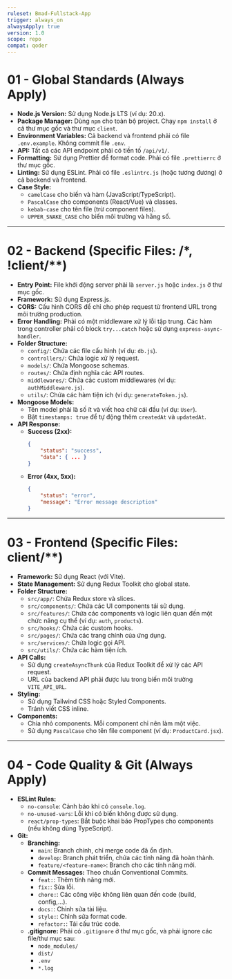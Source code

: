 ```yaml
---
ruleset: Bmad-Fullstack-App
trigger: always_on
alwaysApply: true
version: 1.0
scope: repo
compat: qoder
---
```


# 01 - Global Standards (Always Apply)

- **Node.js Version:** Sử dụng Node.js LTS (ví dụ: 20.x).
- **Package Manager:** Dùng `npm` cho toàn bộ project. Chạy `npm install` ở cả thư mục gốc và thư mục `client`.
- **Environment Variables:** Cả backend và frontend phải có file `.env.example`. Không commit file `.env`.
- **API:** Tất cả các API endpoint phải có tiền tố `/api/v1/`.
- **Formatting:** Sử dụng Prettier để format code. Phải có file `.prettierrc` ở thư mục gốc.
- **Linting:** Sử dụng ESLint. Phải có file `.eslintrc.js` (hoặc tương đương) ở cả backend và frontend.
- **Case Style:**
    - `camelCase` cho biến và hàm (JavaScript/TypeScript).
    - `PascalCase` cho components (React/Vue) và classes.
    - `kebab-case` cho tên file (trừ component files).
    - `UPPER_SNAKE_CASE` cho biến môi trường và hằng số.

---

# 02 - Backend (Specific Files: /*, !client/**)

- **Entry Point:** File khởi động server phải là `server.js` hoặc `index.js` ở thư mục gốc.
- **Framework:** Sử dụng Express.js.
- **CORS:** Cấu hình CORS để chỉ cho phép request từ frontend URL trong môi trường production.
- **Error Handling:** Phải có một middleware xử lý lỗi tập trung. Các hàm trong controller phải có block `try...catch` hoặc sử dụng `express-async-handler`.
- **Folder Structure:**
    - `config/`: Chứa các file cấu hình (ví dụ: `db.js`).
    - `controllers/`: Chứa logic xử lý request.
    - `models/`: Chứa Mongoose schemas.
    - `routes/`: Chứa định nghĩa các API routes.
    - `middlewares/`: Chứa các custom middlewares (ví dụ: `authMiddleware.js`).
    - `utils/`: Chứa các hàm tiện ích (ví dụ: `generateToken.js`).
- **Mongoose Models:**
    - Tên model phải là số ít và viết hoa chữ cái đầu (ví dụ: `User`).
    - Bật `timestamps: true` để tự động thêm `createdAt` và `updatedAt`.
- **API Response:**
    - **Success (2xx):**
      ```json
      {
          "status": "success",
          "data": { ... }
      }
      ```
    - **Error (4xx, 5xx):**
      ```json
      {
          "status": "error",
          "message": "Error message description"
      }
      ```

---

# 03 - Frontend (Specific Files: client/**)

- **Framework:** Sử dụng React (với Vite).
- **State Management:** Sử dụng Redux Toolkit cho global state.
- **Folder Structure:**
    - `src/app/`: Chứa Redux store và slices.
    - `src/components/`: Chứa các UI components tái sử dụng.
    - `src/features/`: Chứa các components và logic liên quan đến một chức năng cụ thể (ví dụ: `auth`, `products`).
    - `src/hooks/`: Chứa các custom hooks.
    - `src/pages/`: Chứa các trang chính của ứng dụng.
    - `src/services/`: Chứa logic gọi API.
    - `src/utils/`: Chứa các hàm tiện ích.
- **API Calls:**
    - Sử dụng `createAsyncThunk` của Redux Toolkit để xử lý các API request.
    - URL của backend API phải được lưu trong biến môi trường `VITE_API_URL`.
- **Styling:**
    - Sử dụng Tailwind CSS hoặc Styled Components.
    - Tránh viết CSS inline.
- **Components:**
    - Chia nhỏ components. Mỗi component chỉ nên làm một việc.
    - Sử dụng `PascalCase` cho tên file component (ví dụ: `ProductCard.jsx`).

---

# 04 - Code Quality & Git (Always Apply)

- **ESLint Rules:**
    - `no-console`: Cảnh báo khi có `console.log`.
    - `no-unused-vars`: Lỗi khi có biến không được sử dụng.
    - `react/prop-types`: Bắt buộc khai báo PropTypes cho components (nếu không dùng TypeScript).
- **Git:**
    - **Branching:**
        - `main`: Branch chính, chỉ merge code đã ổn định.
        - `develop`: Branch phát triển, chứa các tính năng đã hoàn thành.
        - `feature/<feature-name>`: Branch cho các tính năng mới.
    - **Commit Messages:** Theo chuẩn Conventional Commits.
        - `feat:`: Thêm tính năng mới.
        - `fix:`: Sửa lỗi.
        - `chore:`: Các công việc không liên quan đến code (build, config,...).
        - `docs:`: Chỉnh sửa tài liệu.
        - `style:`: Chỉnh sửa format code.
        - `refactor:`: Tái cấu trúc code.
    - **.gitignore:** Phải có `.gitignore` ở thư mục gốc, và phải ignore các file/thư mục sau:
        - `node_modules/`
        - `dist/`
        - `.env`
        - `*.log`